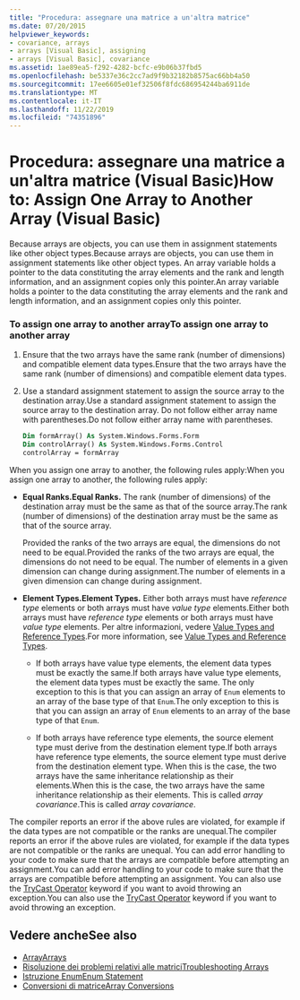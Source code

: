 ```yaml
---
title: "Procedura: assegnare una matrice a un'altra matrice"
ms.date: 07/20/2015
helpviewer_keywords:
- covariance, arrays
- arrays [Visual Basic], assigning
- arrays [Visual Basic], covariance
ms.assetid: 1ae89ea5-f292-4282-bcfc-e9b06b37fbd5
ms.openlocfilehash: be5337e36c2cc7ad9f9b32182b8575ac66bb4a50
ms.sourcegitcommit: 17ee6605e01ef32506f8fdc686954244ba6911de
ms.translationtype: MT
ms.contentlocale: it-IT
ms.lasthandoff: 11/22/2019
ms.locfileid: "74351896"
---
```

# <a name="how-to-assign-one-array-to-another-array-visual-basic"></a><span data-ttu-id="7849a-102">Procedura: assegnare una matrice a un'altra matrice (Visual Basic)</span><span class="sxs-lookup"><span data-stu-id="7849a-102">How to: Assign One Array to Another Array (Visual Basic)</span></span>

<span data-ttu-id="7849a-103">Because arrays are objects, you can use them in assignment statements like other object types.</span><span class="sxs-lookup"><span data-stu-id="7849a-103">Because arrays are objects, you can use them in assignment statements like other object types.</span></span> <span data-ttu-id="7849a-104">An array variable holds a pointer to the data constituting the array elements and the rank and length information, and an assignment copies only this pointer.</span><span class="sxs-lookup"><span data-stu-id="7849a-104">An array variable holds a pointer to the data constituting the array elements and the rank and length information, and an assignment copies only this pointer.</span></span>

### <a name="to-assign-one-array-to-another-array"></a><span data-ttu-id="7849a-105">To assign one array to another array</span><span class="sxs-lookup"><span data-stu-id="7849a-105">To assign one array to another array</span></span>

1. <span data-ttu-id="7849a-106">Ensure that the two arrays have the same rank (number of dimensions) and compatible element data types.</span><span class="sxs-lookup"><span data-stu-id="7849a-106">Ensure that the two arrays have the same rank (number of dimensions) and compatible element data types.</span></span>

2. <span data-ttu-id="7849a-107">Use a standard assignment statement to assign the source array to the destination array.</span><span class="sxs-lookup"><span data-stu-id="7849a-107">Use a standard assignment statement to assign the source array to the destination array.</span></span> <span data-ttu-id="7849a-108">Do not follow either array name with parentheses.</span><span class="sxs-lookup"><span data-stu-id="7849a-108">Do not follow either array name with parentheses.</span></span>

    ```vb
    Dim formArray() As System.Windows.Forms.Form
    Dim controlArray() As System.Windows.Forms.Control
    controlArray = formArray
    ```

<span data-ttu-id="7849a-109">When you assign one array to another, the following rules apply:</span><span class="sxs-lookup"><span data-stu-id="7849a-109">When you assign one array to another, the following rules apply:</span></span>

- <span data-ttu-id="7849a-110">**Equal Ranks.**</span><span class="sxs-lookup"><span data-stu-id="7849a-110">**Equal Ranks.**</span></span> <span data-ttu-id="7849a-111">The rank (number of dimensions) of the destination array must be the same as that of the source array.</span><span class="sxs-lookup"><span data-stu-id="7849a-111">The rank (number of dimensions) of the destination array must be the same as that of the source array.</span></span>

  <span data-ttu-id="7849a-112">Provided the ranks of the two arrays are equal, the dimensions do not need to be equal.</span><span class="sxs-lookup"><span data-stu-id="7849a-112">Provided the ranks of the two arrays are equal, the dimensions do not need to be equal.</span></span> <span data-ttu-id="7849a-113">The number of elements in a given dimension can change during assignment.</span><span class="sxs-lookup"><span data-stu-id="7849a-113">The number of elements in a given dimension can change during assignment.</span></span>

- <span data-ttu-id="7849a-114">**Element Types.**</span><span class="sxs-lookup"><span data-stu-id="7849a-114">**Element Types.**</span></span> <span data-ttu-id="7849a-115">Either both arrays must have *reference type* elements or both arrays must have *value type* elements.</span><span class="sxs-lookup"><span data-stu-id="7849a-115">Either both arrays must have *reference type* elements or both arrays must have *value type* elements.</span></span> <span data-ttu-id="7849a-116">Per altre informazioni, vedere [Value Types and Reference Types](../../../../visual-basic/programming-guide/language-features/data-types/value-types-and-reference-types.md).</span><span class="sxs-lookup"><span data-stu-id="7849a-116">For more information, see [Value Types and Reference Types](../../../../visual-basic/programming-guide/language-features/data-types/value-types-and-reference-types.md).</span></span>

  - <span data-ttu-id="7849a-117">If both arrays have value type elements, the element data types must be exactly the same.</span><span class="sxs-lookup"><span data-stu-id="7849a-117">If both arrays have value type elements, the element data types must be exactly the same.</span></span> <span data-ttu-id="7849a-118">The only exception to this is that you can assign an array of `Enum` elements to an array of the base type of that `Enum`.</span><span class="sxs-lookup"><span data-stu-id="7849a-118">The only exception to this is that you can assign an array of `Enum` elements to an array of the base type of that `Enum`.</span></span>

  - <span data-ttu-id="7849a-119">If both arrays have reference type elements, the source element type must derive from the destination element type.</span><span class="sxs-lookup"><span data-stu-id="7849a-119">If both arrays have reference type elements, the source element type must derive from the destination element type.</span></span> <span data-ttu-id="7849a-120">When this is the case, the two arrays have the same inheritance relationship as their elements.</span><span class="sxs-lookup"><span data-stu-id="7849a-120">When this is the case, the two arrays have the same inheritance relationship as their elements.</span></span> <span data-ttu-id="7849a-121">This is called *array covariance*.</span><span class="sxs-lookup"><span data-stu-id="7849a-121">This is called *array covariance*.</span></span>

<span data-ttu-id="7849a-122">The compiler reports an error if the above rules are violated, for example if the data types are not compatible or the ranks are unequal.</span><span class="sxs-lookup"><span data-stu-id="7849a-122">The compiler reports an error if the above rules are violated, for example if the data types are not compatible or the ranks are unequal.</span></span> <span data-ttu-id="7849a-123">You can add error handling to your code to make sure that the arrays are compatible before attempting an assignment.</span><span class="sxs-lookup"><span data-stu-id="7849a-123">You can add error handling to your code to make sure that the arrays are compatible before attempting an assignment.</span></span> <span data-ttu-id="7849a-124">You can also use the [TryCast Operator](../../../../visual-basic/language-reference/operators/trycast-operator.md) keyword if you want to avoid throwing an exception.</span><span class="sxs-lookup"><span data-stu-id="7849a-124">You can also use the [TryCast Operator](../../../../visual-basic/language-reference/operators/trycast-operator.md) keyword if you want to avoid throwing an exception.</span></span>

## <a name="see-also"></a><span data-ttu-id="7849a-125">Vedere anche</span><span class="sxs-lookup"><span data-stu-id="7849a-125">See also</span></span>

- [<span data-ttu-id="7849a-126">Array</span><span class="sxs-lookup"><span data-stu-id="7849a-126">Arrays</span></span>](../../../../visual-basic/programming-guide/language-features/arrays/index.md)
- [<span data-ttu-id="7849a-127">Risoluzione dei problemi relativi alle matrici</span><span class="sxs-lookup"><span data-stu-id="7849a-127">Troubleshooting Arrays</span></span>](../../../../visual-basic/programming-guide/language-features/arrays/troubleshooting-arrays.md)
- [<span data-ttu-id="7849a-128">Istruzione Enum</span><span class="sxs-lookup"><span data-stu-id="7849a-128">Enum Statement</span></span>](../../../../visual-basic/language-reference/statements/enum-statement.md)
- [<span data-ttu-id="7849a-129">Conversioni di matrice</span><span class="sxs-lookup"><span data-stu-id="7849a-129">Array Conversions</span></span>](../../../../visual-basic/programming-guide/language-features/data-types/array-conversions.md)
